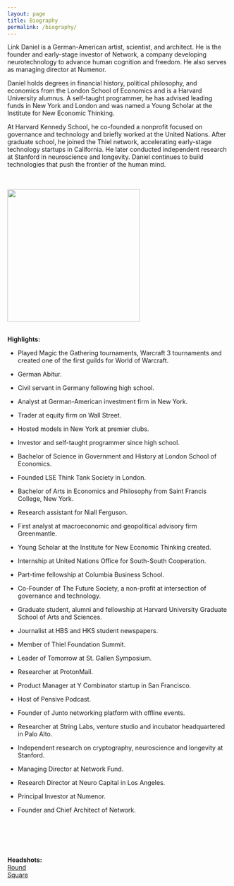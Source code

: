 ```yaml
---
layout: page
title: Biography
permalink: /biography/
---
```


Link Daniel is a German-American artist, scientist, and architect. He is the founder and early-stage investor of Network, a company developing neurotechnology to advance human cognition and freedom. He also serves as managing director at Numenor.

Daniel holds degrees in financial history, political philosophy, and economics from the London School of Economics and is a Harvard University alumnus. A self-taught programmer, he has advised leading funds in New York and London and was named a Young Scholar at the Institute for New Economic Thinking.

At Harvard Kennedy School, he co-founded a nonprofit focused on governance and technology and briefly worked at the United Nations. After graduate school, he joined the Thiel network, accelerating early-stage technology startups in California. He later conducted independent research at Stanford in neuroscience and longevity. Daniel continues to build technologies that push the frontier of the human mind.

<br>
<br>

<img src="/media/linkdaniel-square.jpg" width="300" height="300"  />

<br>
<br>

<b>Highlights:</b>

- Played Magic the Gathering tournaments, Warcraft 3 tournaments and created one of the first guilds for World of Warcraft.

- German Abitur.

- Civil servant in Germany following high school.

- Analyst at German-American investment firm in New York.

- Trader at equity firm on Wall Street.

- Hosted models in New York at premier clubs.

- Investor and self-taught programmer since high school.

- Bachelor of Science in Government and History at London School of Economics.

- Founded LSE Think Tank Society in London.

- Bachelor of Arts in Economics and Philosophy from Saint Francis College, New York.

- Research assistant for Niall Ferguson.

- First analyst at macroeconomic and geopolitical advisory firm Greenmantle.

- Young Scholar at the Institute for New Economic Thinking created.

- Internship at United Nations Office for South-South Cooperation.

- Part-time fellowship at Columbia Business School.

- Co-Founder of The Future Society, a non-profit at intersection of governance and technology.

- Graduate student, alumni and fellowship at Harvard University Graduate School of Arts and Sciences.

- Journalist at HBS and HKS student newspapers.

- Member of Thiel Foundation Summit.

- Leader of Tomorrow at St. Gallen Symposium.

- Researcher at ProtonMail.

- Product Manager at Y Combinator startup in San Francisco.

- Host of Pensive Podcast.
  
- Founder of Junto networking platform with offline events.

- Researcher at String Labs, venture studio and incubator headquartered in Palo Alto.

- Independent research on cryptography, neuroscience and longevity at Stanford.

- Managing Director at Network Fund.

- Research Director at Neuro Capital in Los Angeles.

- Principal Investor at Numenor.

- Founder and Chief Architect of Network.

<br>
<br>
<br>
<br>

**Headshots:**
<br>
<a href="https://github.com/linkdniel/link.github.io/blob/main/media/linkdaniel-round.png?raw=true">Round</a>
<br>
<a href="https://github.com/linkdniel/link.github.io/blob/main/media/linkdaniel-square.jpg?raw=true">Square</a>
